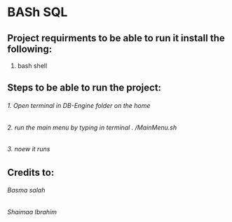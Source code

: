 # BASh SQL

  
## **Project requirments to be able to run it install the following:**
1. bash shell


## **Steps to be able to run the project:**
###### 1. Open terminal in DB-Engine folder on the home
###### 2. run the main menu by typing in terminal . /MainMenu.sh
###### 3. noew it runs 


## **Credits to:**
###### Basma salah
###### Shaimaa Ibrahim